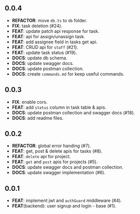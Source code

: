 ## 0.0.4

 - **REFACTOR**: move `db.ts` to `db` folder.
 - **FIX**: task deletion (#24).
 - **FEAT**: update patch api response for task.
 - **FEAT**: api for assign/unassign task.
 - **FEAT**: add assignee field in tasks get api.
 - **FEAT**: CRUD api for `staff` (#21).
 - **FEAT**: update task status (#19).
 - **DOCS**: update db schema.
 - **DOCS**: update swagger docs.
 - **DOCS**: update postman collection.
 - **DOCS**: create `commands.md` for keep useful commands.

## 0.0.3

 - **FIX**: enable cors.
 - **FEAT**: add `status` column in task table & apis.
 - **DOCS**: update postman collection and swagger docs (#18).
 - **DOCS**: add readme files.

## 0.0.2

 - **REFACTOR**: global error handing (#7).
 - **FEAT**: get, post & delete apis for tasks (#8).
 - **FEAT**: `delete` api for project.
 - **FEAT**: `get` and `post` apis for projects (#5).
 - **DOCS**: update swagger docs and postman collection.
 - **DOCS**: update swagger implementation (#6).

## 0.0.1

 - **FEAT**: implement jwt and `authGuard` middleware (#4).
 - **FEAT**(backend): user signup and login - base (#1).

